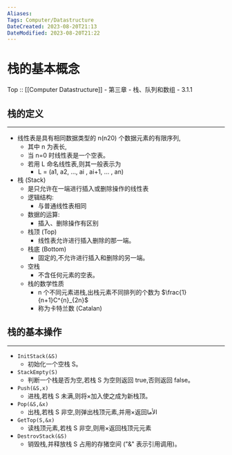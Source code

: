 ```yaml
---
Aliases: 
Tags: Computer/Datastructure 
DateCreated: 2023-08-20T21:13
DateModified: 2023-08-20T21:22
---
```

# 栈的基本概念

Top :: [[Computer Datastructure]] - 第三章 - 栈、队列和数组 - 3.1.1

## 栈的定义
---
- 线性表是具有相同数据类型的 n(n20) 个数据元素的有限序列,
	- 其中 n 为表长,
	- 当 n=0 时线性表是一个空表。
	- 若用 L 命名线性表,则其一般表示为
		- L = (a1, a2, …, ai , ai+1, … , an)
- 栈 (Stack)
	- 是只允许在一端进行插入或删除操作的线性表
	- 逻辑结构:
		- 与普通线性表相同
	- 数据的运算:
		- 插入、删除操作有区别
	- 栈顶 (Top)
		- 线性表允许进行插入删除的那一端。
	- 栈底 (Bottom)
		- 固定的,不允许进行插入和删除的另一端。
	- 空栈
		- 不含任何元素的空表。
	- 栈的数学性质
		- n 个不同元素进栈,出栈元素不同排列的个数为 $\frac{1}{n+1}C^{n}_{2n}$
		- 称为卡特兰数 (Catalan)

## 栈的基本操作
---
- `InitStack(&S)`
	- 初始化一个空栈 S。
- `StackEmpty(S)`
	- 判断一个栈是否为空,若栈 S 为空则返回 true,否则返回 false。
- `Push(&S,x)`
	- 进栈,若栈 S 未满,则将×加入使之成为新栈顶。
- `Pop(&S,&x)`
	- 出栈,若栈 S 非空,则弹出栈顶元素,并用×返回الأما
- `GetTop(S,&x)`
	- 读栈顶元素,若栈 S 非空,则用×返回栈顶元元素
- `DestrovStack(&S)`
	- 销毁栈,并释放栈 S 占用的存猪空间 ("&" 表示引用调用)。
